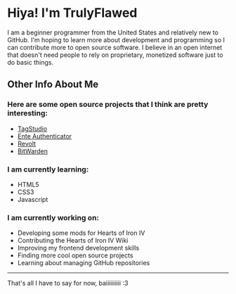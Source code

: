 # Hiya! I'm TrulyFlawed

I am a beginner programmer from the United States and relatively new to GitHub. I'm hoping to learn more about development and programming so I can contribute more to open source software. I believe in an open internet that doesn't need people to rely on proprietary, monetized software just to do basic things.

## Other Info About Me
### Here are some open source projects that I think are pretty interesting:
- [TagStudio](https://github.com/TagStudioDev/TagStudio)
- [Ente Authenticator](https://github.com/ente-io/ente)
- [Revolt](https://github.com/revoltchat)
- [BitWarden](https://github.com/bitwarden)

### I am currently learning:
- HTML5
- CSS3
- Javascript

### I am currently working on:
- Developing some mods for Hearts of Iron IV
- Contributing the Hearts of Iron IV Wiki
- Improving my frontend development skills
- Finding more cool open source projects
- Learning about managing GitHub repositories

---

That's all I have to say for now, baiiiiiiiiii :3
